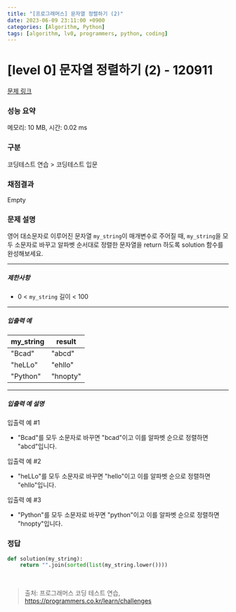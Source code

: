 ```yaml
---
title: "[프로그래머스] 문자열 정렬하기 (2)"
date: 2023-06-09 23:11:00 +0900
categories: [Algorithm, Python]
tags: [algorithm, lv0, programmers, python, coding]
---
```


# [level 0] 문자열 정렬하기 (2) - 120911

[문제 링크](https://school.programmers.co.kr/learn/courses/30/lessons/120911)

### 성능 요약

메모리: 10 MB, 시간: 0.02 ms

### 구분

코딩테스트 연습 > 코딩테스트 입문

### 채점결과

Empty

### 문제 설명

<p>영어 대소문자로 이루어진 문자열 <code>my_string</code>이 매개변수로 주어질 때, <code>my_string</code>을 모두 소문자로 바꾸고 알파벳 순서대로 정렬한 문자열을 return 하도록 solution 함수를 완성해보세요.</p>

<hr>

<h5>제한사항</h5>

<ul>
<li>0 &lt; <code>my_string</code> 길이 &lt; 100</li>
</ul>

<hr>

<h5>입출력 예</h5>

| my_string | result   |
|-----------|----------|
| "Bcad"    | "abcd"   |
| "heLLo"   | "ehllo"  |
| "Python"  | "hnopty" |

<hr>

<h5>입출력 예 설명</h5>

<p>입출력 예 #1</p>

<ul>
<li>"Bcad"를 모두 소문자로 바꾸면 "bcad"이고 이를 알파벳 순으로 정렬하면 "abcd"입니다.</li>
</ul>

<p>입출력 예 #2</p>

<ul>
<li>"heLLo"를 모두 소문자로 바꾸면 "hello"이고 이를 알파벳 순으로 정렬하면 "ehllo"입니다.</li>
</ul>

<p>입출력 예 #3</p>

<ul>
<li>"Python"를 모두 소문자로 바꾸면 "python"이고 이를 알파벳 순으로 정렬하면 "hnopty"입니다.</li>
</ul>

### 정답

```python
def solution(my_string):
    return "".join(sorted(list(my_string.lower())))
```

<br>

> 출처: 프로그래머스 코딩 테스트 연습, https://programmers.co.kr/learn/challenges
